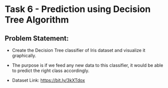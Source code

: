 # Task 6 - Prediction using Decision Tree Algorithm

## Problem Statement:
- Create the Decision Tree classifier of Iris dataset and visualize it graphically.
- The purpose is if we feed any new data to this classifier, it would be able to predict the right class accordingly.


- Dataset Link: https://bit.ly/3kXTdox
